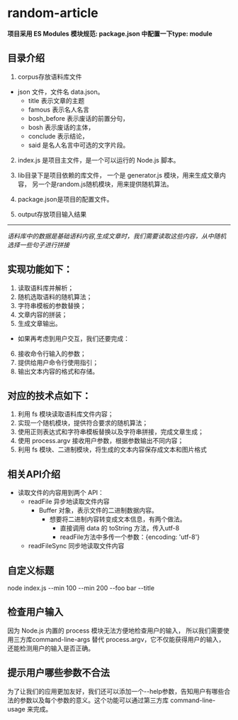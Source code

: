 # random-article
**项目采用 ES Modules 模块规范: package.json 中配置一下type: module**
## 目录介绍
1. corpus存放语料库文件
  - json 文件，文件名 data.json。
    - title 表示文章的主题
    - famous 表示名人名言
    - bosh_before 表示废话的前置分句，
    - bosh 表示废话的主体，
    - conclude 表示结论，
    - said 是名人名言中可选的文字片段。
2. index.js 是项目主文件，是一个可以运行的 Node.js 脚本。
3. lib目录下是项目依赖的库文件，
  一个是 generator.js 模块，用来生成文章内容，
  另一个是random.js随机模块，用来提供随机算法。

4. package.json是项目的配置文件。
5. output存放项目输入结果

---

*语料库中的数据是基础语料内容,生成文章时，我们需要读取这些内容，从中随机选择一些句子进行拼接*

## 实现功能如下：
1. 读取语料库并解析；
2. 随机选取语料的随机算法；
3. 字符串模板的参数替换；
4. 文章内容的拼装；
5. 生成文章输出。

* 如果再考虑到用户交互，我们还要完成：

6. 接收命令行输入的参数；
7. 提供给用户命令行使用指引；
8. 输出文本内容的格式和存储。

## 对应的技术点如下：

1. 利用 fs 模块读取语料库文件内容；
2. 实现一个随机模块，提供符合要求的随机算法；
3. 使用正则表达式和字符串模板替换以及字符串拼接，完成文章生成；
4. 使用 process.argv 接收用户参数，根据参数输出不同内容；
5. 利用 fs 模块、二进制模块，将生成的文本内容保存成文本和图片格式

## 相关API介绍
- 读取文件的内容用到两个 API：
  - readFile 异步地读取文件内容
    - Buffer 对象，表示文件的二进制数据内容。
      - 想要将二进制内容转变成文本信息，有两个做法。
        - 直接调用 data 的 toString 方法，传入utf-8
        - readFile方法中多传一个参数：{encoding: 'utf-8'}
  - readFileSync 同步地读取文件内容


## 自定义标题
node index.js --min 100 --min 200 --foo bar --title

## 检查用户输入
因为 Node.js 内置的 process 模块无法方便地检查用户的输入，
所以我们需要使用三方库command-line-args 替代 process.argv，它不仅能获得用户的输入，还能检测用户的输入是否正确。

## 提示用户哪些参数不合法
为了让我们的应用更加友好，我们还可以添加一个--help参数，告知用户有哪些合法的参数以及每个参数的意义。这个功能可以通过第三方库 command-line-usage 来完成。